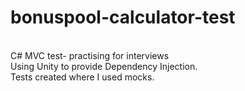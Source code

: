 # bonuspool-calculator-test
</br> C# MVC test- practising for interviews
</br> Using Unity to provide Dependency Injection.
<br/> Tests created where I used mocks.
